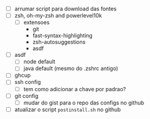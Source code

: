 - [ ] arrumar script para download das fontes
- [ ] zsh, oh-my-zsh and powerlevel10k
  - [ ] extensoes
    - git
    - fast-syntax-highlighting
    - zsh-autosuggestions
    - asdf
- [ ] asdf
  - [ ] node default
  - [ ] java default (mesmo do .zshrc antigo)
- [ ] ghcup
- [ ] ssh config
  - [ ] tem como adicionar a chave por padrao?
- [ ] git config
  - [ ] mudar do gist para o repo das configs no github
- [ ] atualizar o script `postinstall.sh` no github